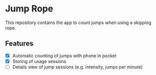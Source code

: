 # Jump Rope

This repository contains the app to count jumps when using a skipping rope.

## Features

- [x] Automatic counting of jumps with phone in pocket
- [x] Storing of usage sessions
- [ ] Details view of jump sessions (e.g. intensity, jumps per minute)
